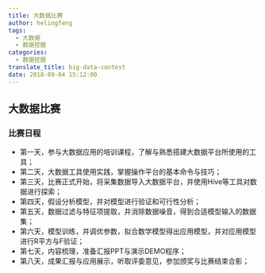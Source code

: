 ```yaml
---
title: 大数据比赛
author: helingfeng
tags:
  - 大数据
  - 数据挖掘
categories:
  - 数据挖掘
translate_title: big-data-contest
date: 2018-09-04 15:12:00
---
```

## 大数据比赛

### 比赛日程

- 第一天，参与大数据应用的培训课程，了解与熟悉搭建大数据平台所使用的工具；
- 第二天，大数据工具使用实践，掌握操作平台的基本命令与技巧；
- 第三天，比赛正式开始，将采集数据导入大数据平台，并使用Hive等工具对数据进行探索；
- 第四天，假设分析模型，并对模型进行验证和可行性分析；
- 第五天，数据过滤与特征项提取，并消除数据噪音，得到合适模型输入的数据集；
- 第六天，模型训练，并调优参数，拟合数学模型得出应用模型，并对应用模型进行R平方与F验证；
- 第七天，内容梳理，准备汇报PPT与演示DEMO程序；
- 第八天，成果汇报与应用展示，听取评委意见，参加颁奖与比赛结束合影；
